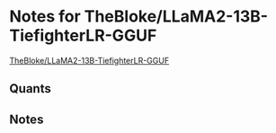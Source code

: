 # Notes for TheBloke/LLaMA2-13B-TiefighterLR-GGUF
[TheBloke/LLaMA2-13B-TiefighterLR-GGUF](https://huggingface.co/TheBloke/LLaMA2-13B-TiefighterLR-GGUF)

## Quants
<quants go here>

## Notes
<notes here>

